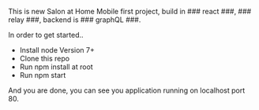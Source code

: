 This is new Salon at Home Mobile first project, build in ### react ###, ### relay ###, backend is  ### graphQL ###.


In order to get started..
 
* Install node Version 7+
* Clone this repo
* Run npm install at root
* Run npm start

And you are done, you can see you application running on localhost port 80.